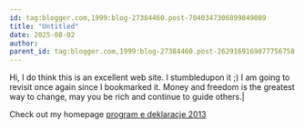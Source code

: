 ```yaml
---
id: tag:blogger.com,1999:blog-27384460.post-7040347306899849089
title: "Untitled"
date: 2025-08-02
author: 
parent_id: tag:blogger.com,1999:blog-27384460.post-2629169169077756758
---
```


Hi, I do think this is an excellent web site. I stumbledupon it ;) 
I am going to revisit once again since I bookmarked it.
Money and freedom is the greatest way to change, may you 
be rich and continue to guide others.|

Check out my homepage [program e deklaracje 2013](http://www.zhangxiaodong.net/wiki/index.php/Program_rozliczenia_pit_2013)